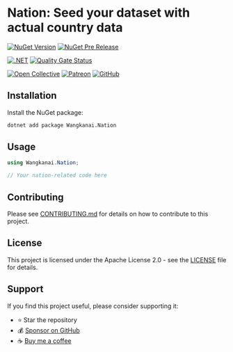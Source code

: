 # Nation: Seed your dataset with actual country data

[![NuGet Version](https://img.shields.io/nuget/v/wangkanai.nation)](https://www.nuget.org/packages/wangkanai.nation)
[![NuGet Pre Release](https://img.shields.io/nuget/vpre/wangkanai.nation)](https://www.nuget.org/packages/wangkanai.nation)

[![.NET](https://github.com/wangkanai/nation/actions/workflows/dotnet.yml/badge.svg)](https://github.com/wangkanai/nation/actions/workflows/dotnet.yml)
[![Quality Gate Status](https://sonarcloud.io/api/project_badges/measure?project=wangkanai_nation&metric=alert_status)](https://sonarcloud.io/summary/new_code?id=wangkanai_nation)

[![Open Collective](https://img.shields.io/badge/open%20collective-support%20me-3385FF.svg)](https://opencollective.com/wangkanai)
[![Patreon](https://img.shields.io/badge/patreon-support%20me-d9643a.svg)](https://www.patreon.com/wangkanai)
[![GitHub](https://img.shields.io/github/license/wangkanai/nation)](https://github.com/wangkanai/nation/blob/main/LICENSE)

## Installation

Install the NuGet package:

```bash
dotnet add package Wangkanai.Nation
```

## Usage

```csharp
using Wangkanai.Nation;

// Your nation-related code here
```

## Contributing

Please see [CONTRIBUTING.md](CONTRIBUTING.md) for details on how to contribute to this project.

## License

This project is licensed under the Apache License 2.0 - see the [LICENSE](LICENSE) file for details.

## Support

If you find this project useful, please consider supporting it:

- ⭐ Star the repository
- 💰 [Sponsor on GitHub](https://github.com/sponsors/wangkanai)
- ☕ [Buy me a coffee](https://opencollective.com/wangkanai)